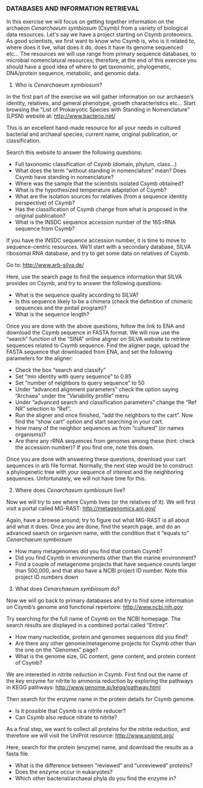### DATABASES AND INFORMATION RETRIEVAL

In this exercise we will focus on getting together information on the archaeon *Cenarchaeum symbiosum* (Csymb) from a variety of biological data resources. Let's say we have a project starting on Csymb proteomics. As good scientists, we first want to know who Csymb is, who is it related to, where does it live, what does it do, does it have its genome sequenced etc…
The resources we will use range from primary sequence databases, to microbial nomenclatural resources; therefore, at the end of this exercise you should have a good idea of where to get taxonomic, phylogenetic, DNA/protein sequence, metabolic, and genomic data.

1. Who is *Cenarchaeum symbiosum*?

In the first part of the exercise we will gather information on our archaeon’s identity, relatives, and general phenotype, growth characteristics etc… Start browsing the “List of Prokaryotic Species with Standing in Nomenclature” (LPSN) website at:
http://www.bacterio.net/

This is an excellent hand-made resource for all your needs in cultured bacterial and archaeal species; current name, original publication, or classification.

Search this website to answer the following questions:

  - Full taxonomic classification of Csymb (domain, phylum, class…)
  - What does the term “without standing in nomenclature” mean? Does Csymb have standing in nomenclature?
  - Where was the sample that the scientists isolated Csymb obtained?
  - What is the hypothesized temperature adaptation of Csymb?
  - What are the isolation sources for relatives (from a sequence identity perspective) of Csymb?
  - Has the classification of Csymb change from what is proposed in the original publication?
  - What is the INSDC sequence accession number of the 16S rRNA sequence from Csymb?

If you have the INSDC sequence accession number, it is time to move to sequence-centric resources. We’ll start with a secondary database, SILVA ribosomal RNA database, and try to get some data on relatives of Csymb.

Go to:
http://www.arb-silva.de/

Here, use the search page to find the sequence information that SILVA provides on Csymb, and try to answer the following questions:

- What is the sequence quality according to SILVA?
- Is this sequence likely to be a chimera (check the definition of chimeric sequences and the pintail program)?
- What is the sequence length?

Once you are done with the above questions, follow the link to ENA and download the Csymb sequence in FASTA format. We will now use the “search” function of the “SINA” online aligner on SILVA website to retrieve sequences related to Csymb sequence. Find the aligner page, upload the FASTA sequence that downloaded from ENA, and set the following parameters for the aligner:

- Check the box “search and classify”
- Set “min identity with query sequence” to 0.85
- Set “number of neighbors to query sequence” to 50
- Under “advanced alignment parameters” check the option saying “Archaea” under the “Variability profile” menu
- Under “advanced search and classification parameters” change the “Ref NR” selection to “Ref”. 
- Run the aligner and once finished, “add the neighbors to the cart”. Now find the “show cart” option and start searching in your cart.
- How many of the neighbor sequences as from “cultured” (or names
organisms)?
- Are there any rRNA sequences from genomes among these (hint: check the accession number)? If you find one, note this down.

Once you are done with answering these questions, download your cart sequences in arb file format. Normally, the next step would be to construct a phylogenetic tree with your sequence of interest and the neighboring sequences. Unfortunately, we will not have time for this.

2. Where does *Cenarchaeum symbiosum* live?

Now we will try to see where Csymb lives (or the relatives of it). We will first visit a portal called MG-RAST:
http://metagenomics.anl.gov/

Again, have a browse around; try to figure out what MG-RAST is all about and what it does. Once you are done, find the search page, and do an advanced search on organism name, with the condition that it “equals to” *Cenarchaeum symbiosum*

- How many metagenomes did you find that contain Csymb?
- Did you find Csymb in environments other than the marine environment?
- Find a couple of metagenome projects that have sequence counts larger than 500,000, and that also have a NCBI project ID number. Note this project ID numbers down

3. What does *Cenarchaeum symbiosum* do?

Now we will go back to primary databases and try to find some information on Csymb’s genome and functional repertoire:
http://www.ncbi.nih.gov

Try searching for the full name of Csymb on the NCBI homepage. The search results are displayed in a combined portal called “Entrez”.

- How many nucleotide, protein and genomes sequences did you find?
- Are there any other genome/metagenome projects for Csymb other than the one on the “Genomes” page?
- What is the genome size, GC content, gene content, and protein content of Csymb?

We are interested in nitrite reduction in Csymb. First find out the name of the key enzyme for nitrite to ammonia reduction by exploring the pathways in KEGG pathways:
http://www.genome.jp/kegg/pathway.html

Then search for the enzyme name in the protein details for Csymb genome.

- Is it possible that Cysmb is a nitrite reducer?
- Can Csymb also reduce nitrate to nitrite?

As a final step, we want to collect all proteins for the nitrite reduction, and therefore we will visit the UniProt resource:
http://www.uniprot.org/

Here, search for the protein (enzyme) name, and download the results as a fasta file.
- What is the difference between “reviewed” and “unreviewed” proteins?
- Does the enzyme occur in eukaryotes?
- Which other bacterial/archaeal phyla do you find the enzyme in?
